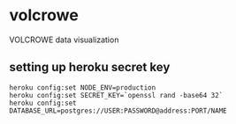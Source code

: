 # volcrowe
VOLCROWE data visualization


## setting up heroku secret key
```
heroku config:set NODE_ENV=production
heroku config:set SECRET_KEY=`openssl rand -base64 32`
heroku config:set DATABASE_URL=postgres://USER:PASSWORD@address:PORT/NAME
```
